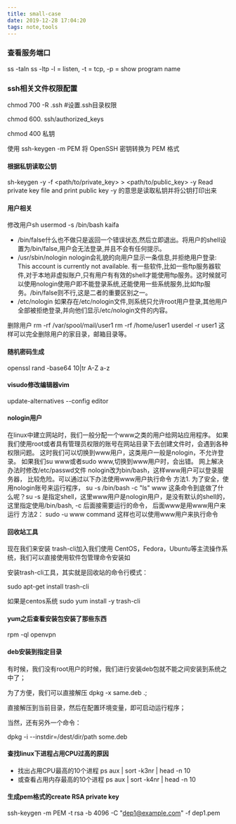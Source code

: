 ```yaml
---
title: small-case
date: 2019-12-28 17:04:20
tags: note,tools
---
```

### 查看服务端口

ss -taln
ss -ltp
-l = listen, -t = tcp, -p = show program name

### ssh相关文件权限配置

chmod 700 -R .ssh #设置.ssh目录权限

chmod 600. ssh/authorized_keys

chmod 400 私钥

使用 ssh-keygen -m PEM 将 OpenSSH 密钥转换为 PEM 格式

<!--more-->

#### 根据私钥读取公钥
sh-keygen -y -f <path/to/private_key> > <path/to/public_key>
-y Read private key file and print public key
-y 的意思是读取私钥并将公钥打印出来

#### 用户相关

修改用户sh
usermod -s /bin/bash kaifa
- /bin/false什么也不做只是返回一个错误状态,然后立即退出。将用户的shell设置为/bin/false,用户会无法登录,并且不会有任何提示。
- /usr/sbin/nologin
nologin会礼貌的向用户显示一条信息,并拒绝用户登录:
This account is currently not available.
有一些软件,比如一些ftp服务器软件,对于本地非虚拟账户,只有用户有有效的shell才能使用ftp服务。这时候就可以使用nologin使用户即不能登录系统,还能使用一些系统服务,比如ftp服务。/bin/false则不行,这是二者的重要区别之一。
- /etc/nologin
如果存在/etc/nologin文件,则系统只允许root用户登录,其他用户全部被拒绝登录,并向他们显示/etc/nologin文件的内容。


删除用户
 rm -rf /var/spool/mail/user1
 rm -rf /home/user1
userdel -r user1    这样可以完全删除用户的家目录，邮箱目录等。

#### 随机密码生成

openssl rand -base64 10|tr A-Z a-z

#### visudo修改编辑器vim
update-alternatives --config editor

#### nologin用户

在linux中建立网站时，我们一般分配一个www之类的用户给网站应用程序。
如果我们使用root或者具有管理员权限的账号在网站目录下去创建文件时，会遇到各种权限问题。
这时我们可以切换到www用户，这类用户一般是nologin，不允许登录。
如果我们su www或者sudo www,切换到www用户时，会出错。
网上解决办法时修改/etc/passwd文件 nologin改为bin/bash，这样www用户可以登录服务器，
比较危险。可以通过以下办法使用www用户执行命令
方法1. 为了安全，使用nologin账号来运行程序，
su -s /bin/bash -c "ls" www
这条命令到底做了什么呢？su -s 是指定shell，这里www用户是nologin用户，是没有默认的shell的，这里指定使用/bin/bash, -c 后面接需要运行的命令， 后面www是用www用户来运行
方法2：
sudo -u www command 这样也可以使用www用户来执行命令

#### 回收站工具

现在我们来安装 trash-cli加入我们使用 CentOS，Fedora，Ubuntu等主流操作系统，我们可以直接使用软件包管理命令安装如

安装trash-cli工具，其实就是回收站的命令行模式：

sudo apt-get install trash-cli

如果是centos系统
sudo yum install -y trash-cli


#### yum之后查看安装包安装了那些东西


rpm -ql openvpn

#### deb安装到指定目录
有时候，我们没有root用户的时候，我们进行安装deb包就不能之间安装到系统之中了；

为了方便，我们可以直接解压 dpkg -x same.deb .;

直接解压到当前目录，然后在配置环境变量，即可启动运行程序；

当然，还有另外一个命令：

dpkg -i --instdir=/dest/dir/path some.deb

#### 查找linux下进程占用CPU过高的原因
- 找出占用CPU最高的10个进程
ps aux | sort -k3nr | head -n 10
- 或查看占用内存最高的10个进程
ps aux | sort -k4nr | head -n 10　　

#### 生成pem格式的create RSA private key
ssh-keygen -m PEM -t rsa -b 4096 -C "dep1@example.com" -f dep1.pem